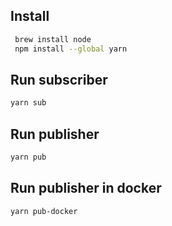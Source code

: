 ## Install

```bash
 brew install node
 npm install --global yarn
```

## Run subscriber
```bash
yarn sub
```
## Run publisher
```bash
yarn pub
```
## Run publisher in docker
```bash
yarn pub-docker
```

